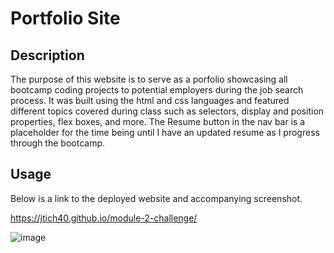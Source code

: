 # Portfolio Site

## Description

The purpose of this website is to serve as a porfolio showcasing all bootcamp coding projects to potential employers during the job search process. It was built using the html and css languages and featured different topics covered during class such as selectors, display and position properties, flex boxes, and more. The Resume button in the nav bar is a placeholder for the time being until I have an updated resume as I progress through the bootcamp.

## Usage

Below is a link to the deployed website and accompanying screenshot.

https://jtich40.github.io/module-2-challenge/

![image](https://user-images.githubusercontent.com/116316302/208026555-d764d774-fa5b-468b-a48b-bf7092b9c803.png)

